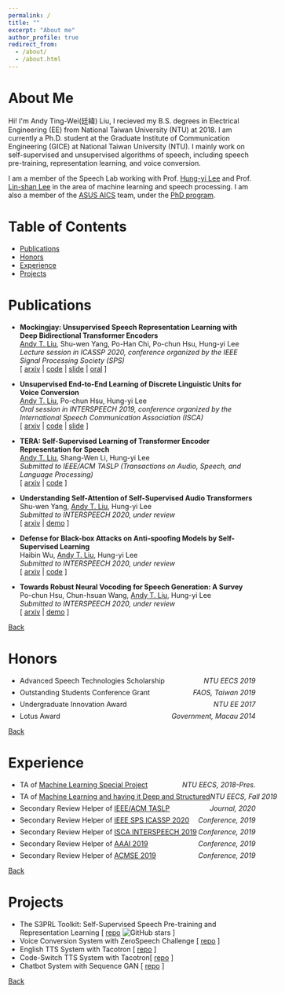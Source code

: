 ```yaml
---
permalink: /
title: ""
excerpt: "About me"
author_profile: true
redirect_from: 
  - /about/
  - /about.html
---
```


# About Me

Hi! I'm Andy Ting-Wei(廷緯) Liu, I recieved my B.S. degrees in Electrical Engineering (EE) from National Taiwan University (NTU) at 2018.
I am currently a Ph.D. student at the Graduate Institute of Communication Engineering (GICE) at National Taiwan University (NTU).
I mainly work on self-supervised and unsupervised algorithms of speech, including speech pre-training, representation learning, and voice conversion.<br/>

I am a member of the Speech Lab working with Prof. [Hung-yi Lee](http://speech.ee.ntu.edu.tw/~tlkagk/) and Prof. [Lin-shan Lee](http://speech.ee.ntu.edu.tw/previous_version/lslNew.htm) in the area of machine learning and speech processing.
I am also a member of the [ASUS AICS](https://aics.asus.com/) team, under the [PhD program](https://aics.asus.com/studentprograms/).<br/>

# Table of Contents
- [Publications](#publications)
- [Honors](#honors)
- [Experience](#experience)
- [Projects](#projects)

# Publications

- **Mockingjay: Unsupervised Speech Representation Learning with Deep Bidirectional Transformer Encoders**<br/>
    <u>Andy T. Liu</u>, Shu-wen Yang, Po-Han Chi, Po-chun Hsu, Hung-yi Lee<br/>
    *Lecture session in ICASSP 2020, conference organized by the IEEE Signal Processing Society (SPS)*<br/>
    [ [arxiv](https://arxiv.org/abs/1910.12638) | [code](https://github.com/andi611/Self-Supervised-Speech-Pretraining-and-Representation-Learning) | [slide](https://bit.ly/icassp2020-mockingjay) | [oral](https://youtu.be/THylmb3hZVs) ]

- **Unsupervised End-to-End Learning of Discrete Linguistic Units for Voice Conversion**<br/>
    <u>Andy T. Liu</u>, Po-chun Hsu, Hung-yi Lee<br/>
    *Oral session in INTERSPEECH 2019, conference organized by the International Speech Communication Association (ISCA)*<br/>
    [ [arxiv](https://arxiv.org/abs/1905.11563) | [code](https://github.com/andi611/ZeroSpeech-TTS-without-T) | [slide](http://bit.ly/20190917_interspeech_talk) ]

- **TERA: Self-Supervised Learning of Transformer Encoder Representation for Speech**<br/>
    <u>Andy T. Liu</u>, Shang-Wen Li, Hung-yi Lee<br/>
    *Submitted to IEEE/ACM TASLP (Transactions on Audio, Speech, and Language Processing)*<br/>
    [ [arxiv](https://arxiv.org/abs/2007.06028) | [code](https://github.com/andi611/Self-Supervised-Speech-Pretraining-and-Representation-Learning) ]

- **Understanding Self-Attention of Self-Supervised Audio Transformers**<br/>
    Shu-wen Yang, <u>Andy T. Liu</u>, Hung-yi Lee<br/>
    *Submitted to INTERSPEECH 2020, under review*<br/>
    [ [arxiv](https://arxiv.org/abs/2006.03265) | [demo](https://github.com/leo19941227/Self-Attention-on-SATs) ]

- **Defense for Black-box Attacks on Anti-spoofing Models by Self-Supervised Learning**<br/>
    Haibin Wu, <u>Andy T. Liu</u>, Hung-yi Lee<br/>
    *Submitted to INTERSPEECH 2020, under review*<br/>
    [ [arxiv](https://arxiv.org/abs/2006.03214) | [code](https://github.com/andi611/Self-Supervised-Speech-Pretraining-and-Representation-Learning) ]

- **Towards Robust Neural Vocoding for Speech Generation: A Survey**<br/>
    Po-chun Hsu, Chun-hsuan Wang, <u>Andy T. Liu</u>, Hung-yi Lee<br/>
    *Submitted to INTERSPEECH 2020, under review*<br/>
    [ [arxiv](https://arxiv.org/abs/1912.02461) | [demo](https://bogihsu.github.io/Robust-Neural-Vocoding/) ]

[Back](#about-me)

# Honors

- <p style="display: flex; flex-direction: row; justify-content: space-between; margin: 0 0 0.5em;"><span style="flex: 0 0 auto">Advanced Speech Technologies Scholarship</span> <span style="flex:  0 0 auto"><i>NTU EECS 2019</i></span></p>
- <p style="display: flex; flex-direction: row; justify-content: space-between; margin: 0 0 0.5em;"><span style="flex: 0 0 auto">Outstanding Students Conference Grant</span> <span style="flex:  0 0 auto"><i>FAOS, Taiwan 2019</i></span></p>
- <p style="display: flex; flex-direction: row; justify-content: space-between; margin: 0 0 0.5em;"><span style="flex: 0 0 auto">Undergraduate Innovation Award</span> <span style="flex:  0 0 auto"><i>NTU EE 2017</i></span></p>
- <p style="display: flex; flex-direction: row; justify-content: space-between; margin: 0 0 0.5em;"><span style="flex: 0 0 auto">Lotus Award</span> <span style="flex:  0 0 auto"><i>Government, Macau 2014</i></span></p>

[Back](#about-me)

# Experience

- <p style="display: flex; flex-direction: row; justify-content: space-between; margin: 0 0 0.5em;"><span style="flex: 0 0 auto">TA of <a href="http://speech.ee.ntu.edu.tw/~tlkagk/courses.html">Machine Learning Special Project</a></span> <span style="flex:  0 0 auto"><i>NTU EECS, 2018-Pres.</i></span></p>
- <p style="display: flex; flex-direction: row; justify-content: space-between; margin: 0 0 0.5em;"><span style="flex: 0 0 auto">TA of <a href="http://speech.ee.ntu.edu.tw/~tlkagk/courses_MLDS18.html">Machine Learning and having it Deep and Structured</a></span> <span style="flex:  0 0 auto"><i>NTU EECS, Fall 2019</i></span></p>
- <p style="display: flex; flex-direction: row; justify-content: space-between; margin: 0 0 0.5em;"><span style="flex: 0 0 auto">Secondary Review Helper of <a href="https://ieeexplore.ieee.org/xpl/RecentIssue.jsp?punumber=6570655">IEEE/ACM TASLP</a></span> <span style="flex:  0 0 auto"><i>Journal, 2020</i></span></p>
- <p style="display: flex; flex-direction: row; justify-content: space-between; margin: 0 0 0.5em;"><span style="flex: 0 0 auto">Secondary Review Helper of <a href="https://2020.ieeeicassp.org/">IEEE SPS ICASSP 2020</a></span> <span style="flex:  0 0 auto"><i>Conference, 2019</i></span></p>
- <p style="display: flex; flex-direction: row; justify-content: space-between; margin: 0 0 0.5em;"><span style="flex: 0 0 auto">Secondary Review Helper of <a href="https://interspeech2019.org/">ISCA INTERSPEECH 2019</a></span> <span style="flex:  0 0 auto"><i>Conference, 2019</i></span></p>
- <p style="display: flex; flex-direction: row; justify-content: space-between; margin: 0 0 0.5em;"><span style="flex: 0 0 auto">Secondary Review Helper of <a href="https://aaai.org/Conferences/AAAI-19/">AAAI 2019</a></span> <span style="flex:  0 0 auto"><i>Conference, 2019</i></span></p>
- <p style="display: flex; flex-direction: row; justify-content: space-between; margin: 0 0 0.5em;"><span style="flex: 0 0 auto">Secondary Review Helper of <a href="http://www.wikicfp.com/cfp/servlet/event.showcfp?eventid=87194&copyownerid=13881">ACMSE 2019</a></span> <span style="flex:  0 0 auto"><i>Conference, 2019</i></span></p>

[Back](#about-me)

<!---
# Talks
- [Towards Scene Understanding: Unsupervised Monocular Depth Estimation With Semantic-Aware Representation](http://aliensunmin.github.io/aii_workshop/3rd/) , *3rd AII workshop, New Taipei, Taiwan, July 2019*
- [Towards Scene Understanding: Unsupervised Monocular Depth Estimation With Semantic-Aware Representation](https://www.youtube.com/watch?v=BQZ5xKd5kis&t=4717s) , *CVPR, CA, USA, June 2019*
- [Towards Scene Understanding: Unsupervised Monocular Depth Estimation With Semantic-Aware Representation]() , *Yahoo! Inc., Taipei, Taiwan, May 2019*

[Back](#about-me)
-->

# Projects

- The S3PRL Toolkit: Self-Supervised Speech Pre-training and Representation Learning [ [repo](https://github.com/andi611/Self-Supervised-Speech-Pretraining-and-Representation-Learning) ![GitHub stars](https://img.shields.io/github/stars/andi611/Self-Supervised-Speech-Pretraining-and-Representation-Learning?style=social&label=Star&maxAge=2592000) ]
- Voice Conversion System with ZeroSpeech Challenge [ [repo](https://github.com/andi611/ZeroSpeech-TTS-without-T) ]
- English TTS System with Tacotron [ [repo](https://github.com/andi611/TTS-Tacotron-Pytorch) ]
- Code-Switch TTS System with Tacotron[ [repo](https://github.com/andi611/CS-Tacotron-Pytorch) ]
- Chatbot System with Sequence GAN [ [repo](https://github.com/andi611/Conditional-SeqGAN-Tensorflow) ]

[Back](#about-me)